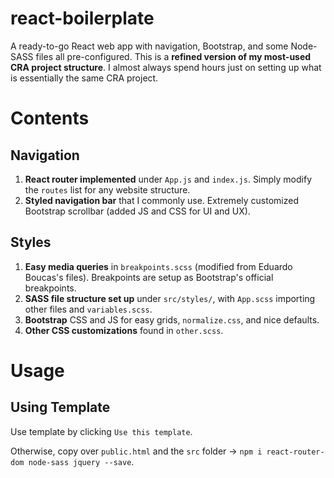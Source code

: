 # react-boilerplate

A ready-to-go React web app with navigation, Bootstrap, and some Node-SASS files all pre-configured.
This is a **refined version of my most-used CRA project structure**. I almost always spend hours just on setting up what is essentially the same CRA project.

# Contents

## Navigation

1. **React router implemented** under `App.js` and `index.js`. Simply modify the `routes` list for any website structure.
2. **Styled navigation bar** that I commonly use. Extremely customized Bootstrap scrollbar (added JS and CSS for UI and UX).

## Styles

1. **Easy media queries** in `breakpoints.scss` (modified from Eduardo Boucas's files). Breakpoints are setup as Bootstrap's official breakpoints.
2. **SASS file structure set up** under `src/styles/`, with `App.scss` importing other files and `variables.scss`.
3. **Bootstrap** CSS and JS for easy grids, `normalize.css`, and nice defaults.
4. **Other CSS customizations** found in `other.scss`.

# Usage

## Using Template

Use template by clicking ```Use this template```.

Otherwise, copy over `public.html` and the `src` folder -> `npm i react-router-dom node-sass jquery --save`.
